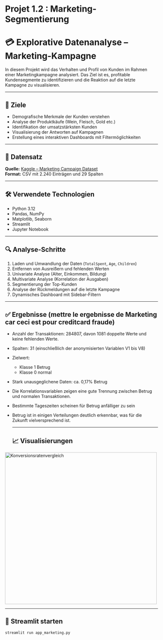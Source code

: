 ﻿# Projet 1.2 : Marketing-Segmentierung 

# 💳 Explorative Datenanalyse – Marketing-Kampagne 

In diesem Projekt wird das Verhalten und Profil von Kunden im Rahmen einer Marketingkampagne analysiert. Das Ziel ist es, profitable Kundensegmente zu identifizieren und die Reaktion auf die letzte Kampagne zu visualisieren.

---

## 🎯 Ziele

- Demografische Merkmale der Kunden verstehen
- Analyse der Produktkäufe (Wein, Fleisch, Gold etc.)
- Identifikation der umsatzstärksten Kunden
- Visualisierung der Antworten auf Kampagnen
- Erstellung eines interaktiven Dashboards mit Filtermöglichkeiten

---

## 📁 Datensatz

**Quelle:** [Kaggle – Marketing Campaign Dataset](https://www.kaggle.com/datasets/rodsaldanha/arketingcampaign/data)  
**Format:** CSV mit 2.240 Einträgen und 29 Spalten

---

## 🛠️ Verwendete Technologien

- Python 3.12
- Pandas, NumPy
- Matplotlib, Seaborn
- Streamlit
- Jupyter Notebook

---

## 🔍 Analyse-Schritte

1. Laden und Umwandlung der Daten (`TotalSpent`, `Age`, `Children`)
2. Entfernen von Ausreißern und fehlenden Werten
3. Univariate Analyse (Alter, Einkommen, Bildung)
4. Multivariate Analyse (Korrelation der Ausgaben)
5. Segmentierung der Top-Kunden
6. Analyse der Rückmeldungen auf die letzte Kampagne
7. Dynamisches Dashboard mit Sidebar-Filtern

---

## ✅ Ergebnisse (mettre le ergebnisse de Marketing car ceci est pour creditcard fraude)

- Anzahl der Transaktionen: 284807, davon 1081 doppelte Werte und keine fehlenden Werte.
- Spalten: 31 (einschließlich der anonymisierten Variablen V1 bis V8)
- Zielwert: 
    - Klasse 1 Betrug
    - Klasse 0 normal
- Stark unausgeglichene Daten: ca. 0,17% Betrug
- Die Korrelationsvariablen zeigen eine gute Trennung zwischen Betrug und normalen Transaktionen.
- Bestimmte Tageszeiten scheinen für Betrug anfälliger zu sein
- Betrug ist in einigen Verteilungen deutlich erkennbar, was für die Zukunft vielversprechend ist.

  ---

  ## 📈 Visualisierungen

<img src="images/conversion_comparison.png" alt="Konversionsratenvergleich" width="500"/>

---


## 🚀 Streamlit starten

```bash
streamlit run app_marketing.py
